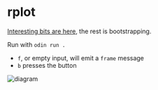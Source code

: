 # rplot

[Interesting bits are here](main.odin#L179-L275), the rest is bootstrapping.

Run with `odin run .`

- `f`, or empty input, will emit a `frame` message
- `b` presses the button

![diagram](https://cdn.discordapp.com/attachments/602932100508942337/1142404183912370246/image.png)
